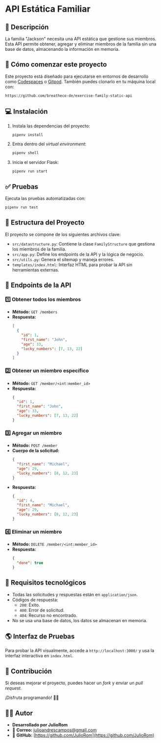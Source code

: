 # API Estática Familiar

## 📌 Descripción

La familia "Jackson" necesita una API estática que gestione sus miembros. Esta API permite obtener, agregar y eliminar miembros de la familia sin una base de datos, almacenando la información en memoria.

## 🚀 Cómo comenzar este proyecto

Este proyecto está diseñado para ejecutarse en entornos de desarrollo como [Codespaces](https://4geeks.com/es/lesson/tutorial-de-github-codespaces) o [Gitpod](https://4geeks.com/es/lesson/como-utilizar-gitpod). También puedes clonarlo en tu máquina local con:

```sh
https://github.com/breatheco-de/exercise-family-static-api
```

## 💻 Instalación

1. Instala las dependencias del proyecto:
   ```sh
   pipenv install
   ```
2. Entra dentro del *virtual environment*:
   ```sh
   pipenv shell
   ```
3. Inicia el servidor Flask:
   ```sh
   pipenv run start
   ```

## ✅ Pruebas

Ejecuta las pruebas automatizadas con:
```sh
pipenv run test
```

## 📜 Estructura del Proyecto

El proyecto se compone de los siguientes archivos clave:

- `src/datastructure.py`: Contiene la clase `FamilyStructure` que gestiona los miembros de la familia.
- `src/app.py`: Define los endpoints de la API y la lógica de negocio.
- `src/utils.py`: Genera el sitemap y maneja errores.
- `templates/index.html`: Interfaz HTML para probar la API sin herramientas externas.

## 📡 Endpoints de la API

### 1️⃣ Obtener todos los miembros
- **Método:** `GET /members`
- **Respuesta:**
  ```json
  [
    {
      "id": 1,
      "first_name": "John",
      "age": 33,
      "lucky_numbers": [7, 13, 22]
    }
  ]
  ```

### 2️⃣ Obtener un miembro específico
- **Método:** `GET /member/<int:member_id>`
- **Respuesta:**
  ```json
  {
    "id": 1,
    "first_name": "John",
    "age": 33,
    "lucky_numbers": [7, 13, 22]
  }
  ```

### 3️⃣ Agregar un miembro
- **Método:** `POST /member`
- **Cuerpo de la solicitud:**
  ```json
  {
    "first_name": "Michael",
    "age": 29,
    "lucky_numbers": [8, 12, 23]
  }
  ```
- **Respuesta:**
  ```json
  {
    "id": 4,
    "first_name": "Michael",
    "age": 29,
    "lucky_numbers": [8, 12, 23]
  }
  ```

### 4️⃣ Eliminar un miembro
- **Método:** `DELETE /member/<int:member_id>`
- **Respuesta:**
  ```json
  {
    "done": true
  }
  ```

## 🎯 Requisitos tecnológicos

- Todas las solicitudes y respuestas están en `application/json`.
- Códigos de respuesta:
  - `200`: Éxito.
  - `400`: Error de solicitud.
  - `404`: Recurso no encontrado.
- No se usa una base de datos, los datos se almacenan en memoria.

## 🌎 Interfaz de Pruebas

Para probar la API visualmente, accede a `http://localhost:3000/` y usa la interfaz interactiva en `index.html`.

## 🚀 Contribución

Si deseas mejorar el proyecto, puedes hacer un *fork* y enviar un *pull request*.

¡Disfruta programando! 🚀🔥

## 👨‍💻 **Autor**

- **Desarrollado por JulioRom**
- 📧 **Correo:** [julioandrescampos@gmail.com](mailto:julioandrescampos@gmail.com)
- 🔗 **GitHub:** [https://github.com/JulioRom](https://github.com/JulioRom)